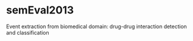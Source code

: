 semEval2013
===========

Event extraction from biomedical domain: drug-drug interaction detection and classification
